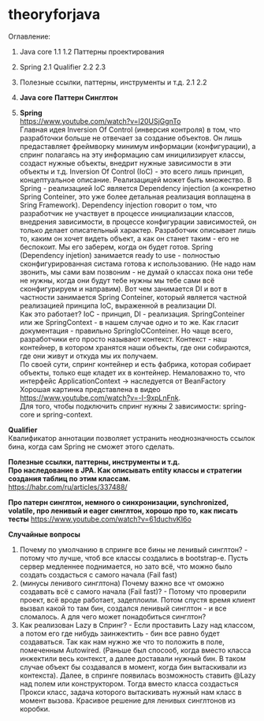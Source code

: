 # theoryforjava
Оглавление:
1. Java core
   1.1
   1.2 Паттерны проектирования
3. Spring
   2.1 Qualifier
   2.2
   2.3
4. Полезные ссылки, паттерны, инструменты и т.д.
   2.1
   2.2
   
1. **Java core**
   **Паттерн Синглтон**
   
   
3. **Spring**  
https://www.youtube.com/watch?v=l20USjGgnTo  
  Главная идея Inversion Of Control (инверсия контроля) в том, что разрабточки больше не отвечает за создание объектов. Он лишь предаставляет фреймворку минимум информации (конфигурации), а спринг полагаясь на эту информацию сам иницилизирует классы, создаст нужные объекты, внедрит нужные зависимости в эти объекты и т.д. Inversion Of Control (IoC) - это всего лишь принцип, концептуальное описание. Реализацицей может быть множество. В Spring - реализацией IoC является Dependency injection (а конкретно Spring Conteiner, это уже более детальная реализация воплащена в Sring Framework). Dependency injection говорит о том, что разработчик не участвует в процессе инициализации классов, внедрения зависимости, в процессе конфигурации зависимостей, он только делает описательный характер. Разработчик описывает лишь то, каким он хочет видеть объект, а как он станет таким - его не беспокоит. Мы его заберем, когда он будет готов. Spring (Dependency injetion) занимается ready to use - полностью сконфигурированная систама готова к использованию. (Не надо нам звонить, мы сами вам позвоним - не думай о классах пока они тебе не нужны, когда они будут тебе нужны мы тебе сами всё сконфигурируем и направим). Вот чем занимается DI и вот в частности занимается Spring Conteiner, который является частной реализацией принципа IoC, выраженной в реализации DI.  
  Как это работает? IoC - принцип, DI - реализация. SpringConteiner или же SpringContext - в нашем случае одно и то же. Как гласит документация - правильно SpringIoCConteiner. Но чаще всего, разработчики его просто называют контекст. Контекст - наш контейнер, в котором хранятся наши объекты, где они собираются, где они живут и откуда мы их получаем.  
  По своей сути, спринг контейнер и есть фабрика, которая собирает объекты, только еще кладет их в контейнер. Немаловажно то, что интерфейс ApplicationContext -> наследуется от BeanFactory
  Хорошая картинка представлена в видео https://www.youtube.com/watch?v=-I-9xpLnFnk.  
  Для того, чтобы подключить спринг нужны 2 зависимости: spring-core и spring-context.  
  
**Qualifier**  
Квалификатор аннотации позволяет устранить неоднозначность ссылок бина, когда сам Spring не сможет этого сделать. 


**Полезные ссылки, паттерны, инструменты и т.д.**  
**Про наследование в JPA. Как описывать entity классы и стратегии создания таблиц по этим классам.**  
https://habr.com/ru/articles/337488/

**Про патерн синглтон, немного о синхронизации, synchronized, volatile, про ленивый и eager синглтон, хорошо про то, как писать тесты**
   https://www.youtube.com/watch?v=61duchvKI6o

**Случайные вопросы**  
1) Почему по умолчанию в спринге все бины не ленивый синглтон? - потому что лучше, чтоб все классы создались в bootstrap-e. Пусть сервер медленнее поднимается, но зато всё, что можно было создать создасться с самого начала (Fail fast)  
2) (минусы ленивого синглтона) Почему важно все чт оможно создавать всё с самого начала (Fail fast)? - Потому что проверили проект, всё вроде работает, задеплоили. Потом спустя время клиент вызвал какой то там бин, создался ленивый синглтон - и все сломалось. А для чего может понадобиться синглтон?  
3) Как реализован Lazy в Спринг? - Если проставить Lazy над классом, а потом его где нибудь заинжектить - бин все равно будет создаваться. Так как нам нужно же что то положить в поле, помеченным Autowired. (Раньше был спосооб, когда вместо класса инжектили весь контекст, а далее доставали нужный бин. В таком случае объект бы создавался в момент, когда бин вытаскивали из контекста). Далее, в спринге появилась возможность ставить @Lazy над полем или конструктором. Тогда вместо класса создасться Прокси класс, задача которого вытаскивать нужный нам класс в момент вызова. Красивое решение для ленивых синглтонов из коробки.  

